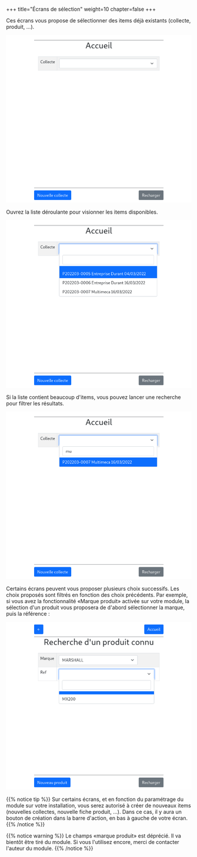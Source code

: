 +++
title="Écrans de sélection"
weight=10
chapter=false
+++

Ces écrans vous propose de sélectionner des items déjà existants (collecte, produit, ...).

![Écran de sélection](./images/pick_0.png?classes=shadow,border&height=400px)

Ouvrez la liste déroulante pour visionner les items disponibles.

![Écran de sélection, liste déroulante ouverte](./images/pick_1.png?classes=shadow,border&height=400px)

Si la liste contient beaucoup d'items, vous pouvez lancer une recherche pour filtrer les résultats.

![Écran de sélection, recherche](./images/pick_2.png?classes=shadow,border&height=400px)

Certains écrans peuvent vous proposer plusieurs choix successifs.
Les choix proposés sont filtrés en fonction des choix précédents.
Par exemple, si vous avez la fonctionnalité «Marque produit» activée sur votre module,
la sélection d'un produit vous proposera de d'abord sélectionner la marque, puis la référence :

![Écran de sélection, choix successifs](./images/pick_3.png?classes=shadow,border&height=400px)

{{% notice tip %}}
Sur certains écrans, et en fonction du paramétrage du module sur votre installation, vous serez autorisé à créer de nouveaux items
(nouvelles collectes, nouvelle fiche produit, ...).
Dans ce cas, il y aura un bouton de création dans la barre d'action, en bas à gauche de votre écran.
{{% /notice %}}

{{% notice warning %}}
Le champs «marque produit» est déprécié. Il va bientôt être tiré du module. Si vous l'utilisez encore, merci de contacter l'auteur du module.
{{% /notice %}}
